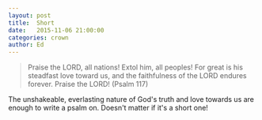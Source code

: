 ```yaml
---
layout: post
title:  Short
date:   2015-11-06 21:00:00
categories: crown
author: Ed
---
```


> Praise the LORD, all nations! Extol him, all peoples! For great is his steadfast love toward us, and the faithfulness of the LORD endures forever. Praise the LORD! (Psalm 117)

The unshakeable, everlasting nature of God's truth and love towards us are enough to write a psalm on. Doesn't matter if it's a short one!
